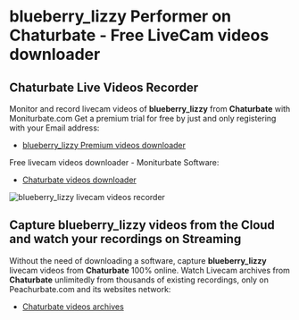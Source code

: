 # blueberry_lizzy Performer on Chaturbate - Free LiveCam videos downloader

## Chaturbate Live Videos Recorder

Monitor and record livecam videos of **blueberry_lizzy** from **Chaturbate** with Moniturbate.com
Get a premium trial for free by just and only registering with your Email address:
* [blueberry_lizzy Premium videos downloader](https://moniturbate.com/request-demo-licence-key.html)

Free livecam videos downloader - Moniturbate Software:
* [Chaturbate videos downloader](https://moniturbate.com/moniturbate-download-software.html)

![blueberry_lizzy livecam videos recorder](https://peachurnet.com/templates/moniturbate-software.png)


## Capture blueberry_lizzy videos from the Cloud and watch your recordings on Streaming

Without the need of downloading a software, capture **blueberry_lizzy** livecam videos from **Chaturbate** 100% online.
Watch Livecam archives from **Chaturbate** unlimitedly from thousands of existing recordings, only on Peachurbate.com and its websites network:
* [Chaturbate videos archives](https://peachurnet.com/)